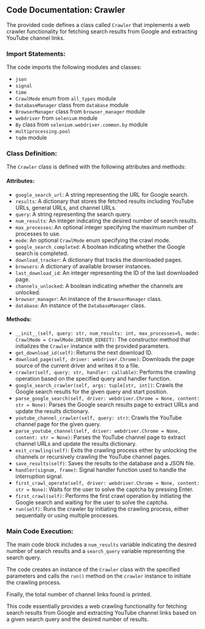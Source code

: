 ## Code Documentation: Crawler

The provided code defines a class called `Crawler` that implements a web crawler functionality for fetching search results from Google and extracting YouTube channel links. 

### Import Statements:
The code imports the following modules and classes:
- `json`
- `signal`
- `time`
- `CrawlMode` enum from `all_types` module
- `DatabaseManager` class from `database` module
- `BrowserManager` class from `browser_manager` module
- `webdriver` from `selenium` module
- `By` class from `selenium.webdriver.common.by` module
- `multiprocessing.pool`
- `tqdm` module

### Class Definition:
The `Crawler` class is defined with the following attributes and methods:

#### Attributes:
- `google_search_url`: A string representing the URL for Google search.
- `results`: A dictionary that stores the fetched results including YouTube URLs, general URLs, and channel URLs.
- `query`: A string representing the search query.
- `num_results`: An integer indicating the desired number of search results.
- `max_processes`: An optional integer specifying the maximum number of processes to use.
- `mode`: An optional `CrawlMode` enum specifying the crawl mode.
- `google_search_completed`: A boolean indicating whether the Google search is completed.
- `download_tracker`: A dictionary that tracks the downloaded pages.
- `browsers`: A dictionary of available browser instances.
- `last_download_id`: An integer representing the ID of the last downloaded page.
- `channels_unlocked`: A boolean indicating whether the channels are unlocked.
- `browser_manager`: An instance of the `BrowserManager` class.
- `database`: An instance of the `DatabaseManager` class.

#### Methods:
- `__init__(self, query: str, num_results: int, max_processes=5, mode: CrawlMode = CrawlMode.DRIVER_DIRECT)`: The constructor method that initializes the `Crawler` instance with the provided parameters.
- `get_download_id(self)`: Returns the next download ID.
- `download_page(self, driver: webdriver.Chrome)`: Downloads the page source of the current driver and writes it to a file.
- `crawler(self, query: str, handler: callable)`: Performs the crawling operation based on the specified query and handler function.
- `google_search_crawler(self, args: tuple[str, int])`: Crawls the Google search results for the given query and start position.
- `parse_google_search(self, driver: webdriver.Chrome = None, content: str = None)`: Parses the Google search results page to extract URLs and update the results dictionary.
- `youtube_channel_crawler(self, query: str)`: Crawls the YouTube channel page for the given query.
- `parse_youtube_channel(self, driver: webdriver.Chrome = None, content: str = None)`: Parses the YouTube channel page to extract channel URLs and update the results dictionary.
- `exit_crawling(self)`: Exits the crawling process either by unlocking the channels or recursively crawling the YouTube channel pages.
- `save_results(self)`: Saves the results to the database and a JSON file.
- `handler(signum, frame)`: Signal handler function used to handle the interruption signal.
- `first_crawl_operate(self, driver: webdriver.Chrome = None, content: str = None)`: Waits for the user to solve the captcha by pressing Enter.
- `first_crawl(self)`: Performs the first crawl operation by initiating the Google search and waiting for the user to solve the captcha.
- `run(self)`: Runs the crawler by initiating the crawling process, either sequentially or using multiple processes.

### Main Code Execution:


The main code block includes a `num_results` variable indicating the desired number of search results and a `search_query` variable representing the search query.

The code creates an instance of the `Crawler` class with the specified parameters and calls the `run()` method on the `crawler` instance to initiate the crawling process.

Finally, the total number of channel links found is printed.

This code essentially provides a web crawling functionality for fetching search results from Google and extracting YouTube channel links based on a given search query and the desired number of results.

